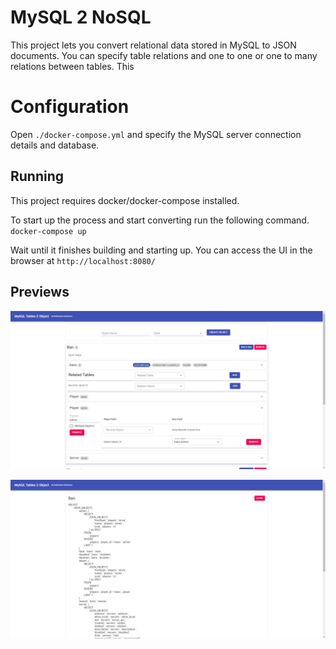 # MySQL 2 NoSQL

This project lets you convert relational data stored in MySQL to JSON documents. You can specify table relations and one to one or one to many relations between tables. This 

# Configuration

Open `./docker-compose.yml` and specify the MySQL server connection details and database.

## Running

This project requires docker/docker-compose installed.

To start up the process and start converting run the following command. `docker-compose up`

Wait until it finishes building and starting up. You can access the UI in the browser at `http://localhost:8080/`

## Previews

![alt text](https://github.com/firestar/mysql2nosql/blob/main/examples/overall.png?raw=true)

![alt text](https://github.com/firestar/mysql2nosql/blob/main/examples/sql.png?raw=true)
